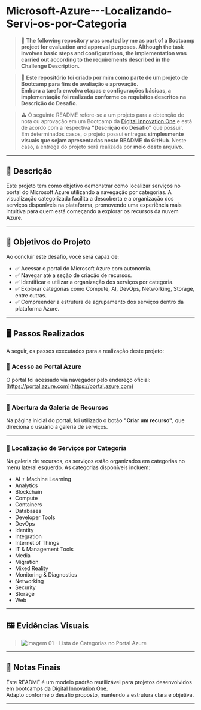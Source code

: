 # Microsoft-Azure---Localizando-Servi-os-por-Categoria
> 📌 **The following repository was created by me as part of a Bootcamp project for evaluation and approval purposes. Although the task involves basic steps and configurations, the implementation was carried out according to the requirements described in the Challenge Description.**

> 📌 **Este repositório foi criado por mim como parte de um projeto de Bootcamp para fins de avaliação e aprovação.  
Embora a tarefa envolva etapas e configurações básicas, a implementação foi realizada conforme os requisitos descritos na Descrição do Desafio.**


> ⚠️ O seguinte README refere-se a um projeto para a obtenção de nota ou aprovação em um Bootcamp da [Digital Innovation One](https://www.dio.me/en) e está de acordo com a respectiva **"Descrição do Desafio"** que possuir.  
> Em determinados casos, o projeto possui entregas **simplesmente visuais que sejam apresentadas neste README do GitHub**. Neste caso, a entrega do projeto será realizada por **meio deste arquivo**.


---

## 📝 Descrição

Este projeto tem como objetivo demonstrar como localizar serviços no portal do Microsoft Azure utilizando a navegação por categorias. A visualização categorizada facilita a descoberta e a organização dos serviços disponíveis na plataforma, promovendo uma experiência mais intuitiva para quem está começando a explorar os recursos da nuvem Azure.

---

## 🎯 Objetivos do Projeto

Ao concluir este desafio, você será capaz de:

- ✅ Acessar o portal do Microsoft Azure com autonomia.
- ✅ Navegar até a seção de criação de recursos.
- ✅ Identificar e utilizar a organização dos serviços por categoria.
- ✅ Explorar categorias como Compute, AI, DevOps, Networking, Storage, entre outras.
- ✅ Compreender a estrutura de agrupamento dos serviços dentro da plataforma Azure.

---

## 🖥️ Passos Realizados

A seguir, os passos executados para a realização deste projeto:

### 🔹 Acesso ao Portal Azure

O portal foi acessado via navegador pelo endereço oficial:  
[https://portal.azure.com](https://portal.azure.com)

---

### 🔹 Abertura da Galeria de Recursos

Na página inicial do portal, foi utilizado o botão **"Criar um recurso"**, que direciona o usuário à galeria de serviços.

---

### 🔹 Localização de Serviços por Categoria

Na galeria de recursos, os serviços estão organizados em categorias no menu lateral esquerdo. As categorias disponíveis incluem:

- AI + Machine Learning  
- Analytics  
- Blockchain  
- Compute  
- Containers  
- Databases  
- Developer Tools  
- DevOps  
- Identity  
- Integration  
- Internet of Things  
- IT & Management Tools  
- Media  
- Migration  
- Mixed Reality  
- Monitoring & Diagnostics  
- Networking  
- Security  
- Storage  
- Web

---

## 🖼️ Evidências Visuais

> ![Imagem 01 - Lista de Categorias no Portal Azure](./images/b9490ed3-4134-4b6b-a089-6a6d57266a17.png)

---

## 🧾 Notas Finais

Este README é um modelo padrão reutilizável para projetos desenvolvidos em bootcamps da [Digital Innovation One](https://www.dio.me/en).  
Adapto conforme o desafio proposto, mantendo a estrutura clara e objetiva.

---

